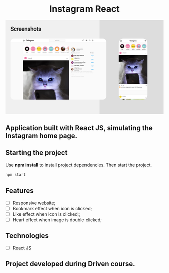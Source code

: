 <h1 align="center">
  Instagram React 
</h1>


![cover](.github/screenshot.png?style=flat)


## Application built with React JS, simulating the Instagram home page.

## Starting the project
Use **npm install** to install project dependencies.
Then start the project.

```cl
npm start
```

## Features

-   [ ] Responsive website;
-   [ ] Bookmark effect when icon is clicked;
-   [ ] Like effect when icon is clicked;;
-   [ ] Heart effect when image is double clicked;

## Technologies

-   [ ] React JS

## Project developed during Driven course.
<br />
